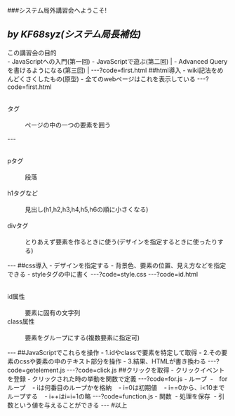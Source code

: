 ###システム局外講習会へようこそ!

*by KF68syz(システム局長補佐)*
---
<div style="text-align: left;">
この講習会の目的
</div>
- JavaScriptへの入門(第一回)
- JavaScriptで遊ぶ(第二回) |
- Advanced Queryを書けるようになる(第三回) |
---?code=first.html
##html導入
- wiki記法をめんどくさくしたもの(原型)
- 全てのwebページはこれを表示している
---?code=first.html
<dl>
  <dt>タグ</dt>
  <dd>ページの中の一つの要素を囲う</dd>
</dl>
---
<dl>
  <dt>pタグ</dt>
  <dd>段落</dd>
  <dt>h1タグなど</dt>
  <dd>見出し(h1,h2,h3,h4,h5,h6の順に小さくなる)</dd>
  <dt>divタグ</dt>
  <dd>とりあえず要素を作るときに使う(デザインを指定するときに使ったりする)</dd>
</dl>
---
##css導入
- デザインを指定する
- 背景色、要素の位置、見え方などを指定できる
- styleタグの中に書く
---?code=style.css
---?code=id.html
<dl>
  <dt>id属性</dt>
  <dd>要素に固有の文字列</dd>
  <dt>class属性</dt>
  <dd>要素をグループにする(複数要素に指定可)</dd>
</dl>
---
##JavaScriptでこれらを操作
- 1.idやclassで要素を特定して取得
- 2.その要素のcssや要素の中のテキスト部分を操作
- 3.結果、HTMLが書き換わる
---?code=getelement.js
---?code=click.js
##クリックを取得
- クリックイベントを登録
- クリックされた時の挙動を関数で定義
---?code=for.js
- ループ
  -　forループ
    - iは何番目のループかを格納
    - i=0は初期値
    - i==0から、i<10までループする
    - i++はi=i+1の略
---?code=function.js
- 関数
  - 処理を保存
  - 引数という値を与えることができる
---
#以上
